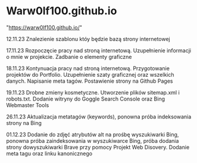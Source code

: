 # Warw0lf100.github.io

"https://warw0lf100.github.io/"

12.11.23 Znalezienie szablonu któy będzie bazą strony internetowej

17.11.23 Rozpoczęcie pracy nad stroną internetową. Uzupełnienie informacji o mnie w projekcie. Zadbanie o elementy graficzne

18.11.23 Kontynuacja pracy nad stroną internetową. Przygotowanie projektów do Portfolio. Uzupełnienie szaty graficznej oraz wszelkich danych. Napisanie meta tagów. Postawienie strony na Github Pages

19.11.23 Drobne zmieny kosmetyczne. Utworzenie plików sitemap.xml i robots.txt. Dodanie witryny do Goggle Search Console oraz Bing Webmaster Tools

26.11.23 Aktualizacja metatagów (keywords), ponowna próba indeksowania strony na Bing

01.12.23 Dodanie do zdjęć atrybutów alt na prośbę wyszukiwarki Bing, ponowna próba zaindeksowania w wyszukiwarce Bing, próba dodania strony dowyszukiwarki Brave przy pomocy Projekt Web Disovery. Dodanie meta tagu <meta property="og:locale" content="pl_PL"> oraz linku kanonicznego
